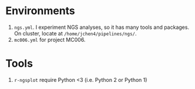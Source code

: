 # Environments

1. `ngs.yml`. I experiment NGS analyses, so it has many tools and packages. On cluster, locate at `/home/jchen4/pipelines/ngs/`.
1. `mc006.yml` for project MC006.

# Tools

1. `r-ngsplot` require Python <3 (i.e. Python 2 or Python 1)
